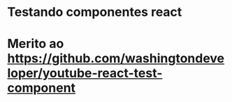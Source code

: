 # Testando componentes react

# Merito ao https://github.com/washingtondeveloper/youtube-react-test-component


